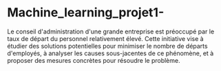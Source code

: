 # Machine_learning_projet1-
Le conseil d'administration d'une grande entreprise est préoccupé par le taux de départ du personnel relativement élevé. Cette initiative vise à étudier des solutions potentielles pour minimiser le nombre de départs d'employés, à analyser les causes sous-jacentes de ce phénomène, et à proposer des mesures concrètes pour résoudre le problème.
